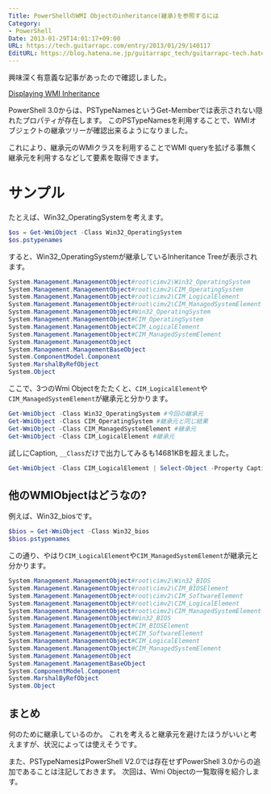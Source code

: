 ```yaml
---
Title: PowerShellのWMI Objectのinheritance(継承)を参照するには
Category:
- PowerShell
Date: 2013-01-29T14:01:17+09:00
URL: https://tech.guitarrapc.com/entry/2013/01/29/140117
EditURL: https://blog.hatena.ne.jp/guitarrapc_tech/guitarrapc-tech.hatenablog.com/atom/entry/6802418398340377113
---
```


<!--
Date: 2013-01-29T14:01:17+09:00
URL: https://tech.guitarrapc.com/entry/2013/01/29/140117
-->

興味深く有意義な記事があったので確認しました。

[Displaying WMI Inheritance](http://powershell.com/cs/blogs/tips/archive/2013/01/29/displaying-wmi-inheritance.aspx)

PowerShell 3.0からは、PSTypeNamesというGet-Memberでは表示されない隠れたプロパティが存在します。
このPSTypeNamesを利用することで、WMIオブジェクトの継承ツリーが確認出来るようになりました。

これにより、継承元のWMIクラスを利用することでWMI queryを拡げる事無く継承元を利用するなどして要素を取得できます。

# サンプル

たとえば、Win32_OperatingSystemを考えます。

```ps1
$os = Get-WmiObject -Class Win32_OperatingSystem
$os.pstypenames
```

すると、Win32_OperatingSystemが継承しているInheritance Treeが表示されます。

```ps1
System.Management.ManagementObject#root\cimv2\Win32_OperatingSystem
System.Management.ManagementObject#root\cimv2\CIM_OperatingSystem
System.Management.ManagementObject#root\cimv2\CIM_LogicalElement
System.Management.ManagementObject#root\cimv2\CIM_ManagedSystemElement
System.Management.ManagementObject#Win32_OperatingSystem
System.Management.ManagementObject#CIM_OperatingSystem
System.Management.ManagementObject#CIM_LogicalElement
System.Management.ManagementObject#CIM_ManagedSystemElement
System.Management.ManagementObject
System.Management.ManagementBaseObject
System.ComponentModel.Component
System.MarshalByRefObject
System.Object
```

ここで、3つのWmi Objectをたたくと、`CIM_LogicalElement`や`CIM_ManagedSystemElement`が継承元と分かります。

```ps1
Get-WmiObject -Class Win32_OperatingSystem #今回の継承元
Get-WmiObject -Class CIM_OperatingSystem #継承元と同じ結果
Get-WmiObject -Class CIM_ManagedSystemElement #継承元
Get-WmiObject -Class CIM_LogicalElement #継承元
```

試しにCaption, `__Class`だけで出力してみるも14681KBを超えました。

```ps1
Get-WmiObject -Class CIM_LogicalElement | Select-Object -Property Caption, __Class
```

## 他のWMIObjectはどうなの?

例えば、Win32_biosです。

```ps1
$bios = Get-WmiObject -Class Win32_bios
$bios.pstypenames
```

この通り、やはり`CIM_LogicalElement`や`CIM_ManagedSystemElement`が継承元と分かります。

```ps1
System.Management.ManagementObject#root\cimv2\Win32_BIOS
System.Management.ManagementObject#root\cimv2\CIM_BIOSElement
System.Management.ManagementObject#root\cimv2\CIM_SoftwareElement
System.Management.ManagementObject#root\cimv2\CIM_LogicalElement
System.Management.ManagementObject#root\cimv2\CIM_ManagedSystemElement
System.Management.ManagementObject#Win32_BIOS
System.Management.ManagementObject#CIM_BIOSElement
System.Management.ManagementObject#CIM_SoftwareElement
System.Management.ManagementObject#CIM_LogicalElement
System.Management.ManagementObject#CIM_ManagedSystemElement
System.Management.ManagementObject
System.Management.ManagementBaseObject
System.ComponentModel.Component
System.MarshalByRefObject
System.Object
```


## まとめ

何のために継承しているのか。
これを考えると継承元を避けたほうがいいと考えますが、状況によっては使えそうです。

また、PSTypeNamesはPowerShell V2.0では存在せずPowerShell 3.0からの追加であることは注記しておきます。
次回は、Wmi Objectの一覧取得を紹介します。

